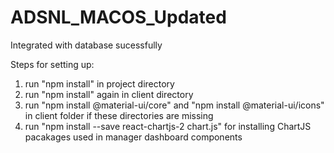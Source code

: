 # ADSNL_MACOS_Updated
Integrated with database sucessfully

Steps for setting up:
1. run "npm install" in project directory
2. run "npm install" again in client directory
3. run "npm install @material-ui/core" and "npm install @material-ui/icons" in client folder if these directories are missing
4. run "npm install --save react-chartjs-2 chart.js" for installing ChartJS pacakages used in manager dashboard components

